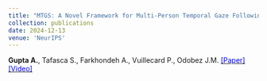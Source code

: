 ```yaml
---
title: "MTGS: A Novel Framework for Multi-Person Temporal Gaze Following and Social Gaze Prediction"
collection: publications
date: 2024-12-13
venue: 'NeurIPS'
---
```

__Gupta A.__, Tafasca S., Farkhondeh A., Vuillecard P.,  Odobez J.M. [<span style="color:blue"> [Paper] </span>](https://openreview.net/pdf?id=ALU676zGFE) [<span style="color:blue"> [Video] </span>](https://neurips.cc/virtual/2024/poster/96265)
